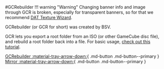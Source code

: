 #GCRebuilder
!!! warning "Warning" 
	Changing banner info and image through GCR is broken, especially for transparent banners, so for that we recommend [DAT Texture Wizard](https://www.lbmwiki.net/tool_pages/DAT_TW).

GCRebuilder (or GCR for short) was created by BSV.

GCR lets you export a root folder from an ISO (or other GameCube disc file), and rebuild a root folder back into a file. For basic usage, [check out this tutorial](https://www.lbmwiki.net/tutorials/03_Root_Extraction/).


[GCRebuilder :material-tray-arrow-down:](https://www.romhacking.net/download/utilities/619/){ .md-button .md-button--primary } 
[Mirror :material-tray-arrow-down:](https://gamebanana.com/dl/379452){ .md-button .md-button--primary } 